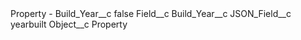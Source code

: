 <?xml version="1.0" encoding="UTF-8"?>
<CustomMetadata xmlns="http://soap.sforce.com/2006/04/metadata" xmlns:xsi="http://www.w3.org/2001/XMLSchema-instance" xmlns:xsd="http://www.w3.org/2001/XMLSchema">
    <label>Property - Build_Year__c</label>
    <protected>false</protected>
    <values>
        <field>Field__c</field>
        <value xsi:type="xsd:string">Build_Year__c</value>
    </values>
    <values>
        <field>JSON_Field__c</field>
        <value xsi:type="xsd:string">yearbuilt</value>
    </values>
    <values>
        <field>Object__c</field>
        <value xsi:type="xsd:string">Property</value>
    </values>
</CustomMetadata>
